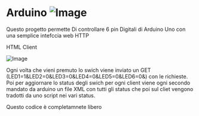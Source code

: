 # Arduino ![Image](https://www.thomas05.tk/Arduino/arduino_22429.ico)
Questo progetto permette Di controllare 6 pin Digitali di Arduino Uno con una semplice intefccia web HTTP

HTML Client


![Image](https://www.thomas05.tk/Arduino/html.PNG)


Ogni volta che vieni premuto lo swich viene inviato un GET (LED1=1&LED2=0&LED3=0&LED4=0&LED5=0&LED6=0&) con le richieste.
Poi per aggiornare lo status degli swich per ogni client viene ogni secondo mandato da arduino un file XML con tutti gli status che poi sul cliet vengono tradotti da uno script nei vari status.


Questo codice è completamnete libero 

